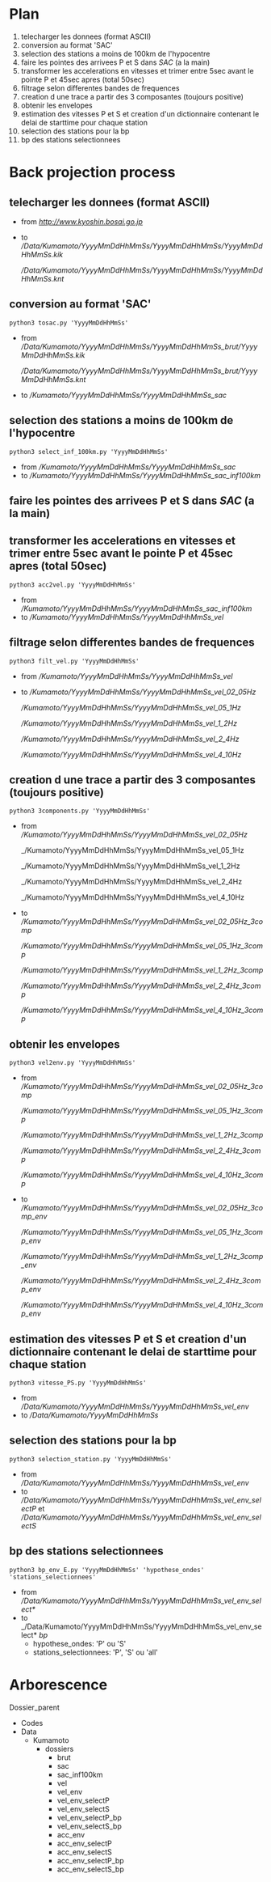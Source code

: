 # Plan

1. telecharger les donnees (format ASCII)
2. conversion au format 'SAC'
3. selection des stations a moins de 100km de l'hypocentre
4. faire les pointes des arrivees P et S dans _SAC_ (a la main)
5. transformer les accelerations en vitesses et trimer entre 5sec avant le pointe P et 45sec apres (total 50sec)
6. filtrage selon differentes bandes de frequences
7. creation d une trace a partir des 3 composantes (toujours positive)
8. obtenir les envelopes
9. estimation des vitesses P et S et creation d'un dictionnaire contenant le delai de starttime pour chaque station
10. selection des stations pour la bp
11. bp des stations selectionnees

# Back projection process

## telecharger les donnees (format ASCII)

- from _http://www.kyoshin.bosai.go.jp_
- to _/Data/Kumamoto/YyyyMmDdHhMmSs/YyyyMmDdHhMmSs/YyyyMmDdHhMmSs.kik_

	_/Data/Kumamoto/YyyyMmDdHhMmSs/YyyyMmDdHhMmSs/YyyyMmDdHhMmSs.knt_

## conversion au format 'SAC'

`python3 tosac.py 'YyyyMmDdHhMmSs'` 
- from _/Data/Kumamoto/YyyyMmDdHhMmSs/YyyyMmDdHhMmSs_brut/YyyyMmDdHhMmSs.kik_

	_/Data/Kumamoto/YyyyMmDdHhMmSs/YyyyMmDdHhMmSs_brut/YyyyMmDdHhMmSs.knt_
- to _/Kumamoto/YyyyMmDdHhMmSs/YyyyMmDdHhMmSs_sac_

## selection des stations a moins de 100km de l'hypocentre

`python3 select_inf_100km.py 'YyyyMmDdHhMmSs'`
- from _/Kumamoto/YyyyMmDdHhMmSs/YyyyMmDdHhMmSs_sac_
- to _/Kumamoto/YyyyMmDdHhMmSs/YyyyMmDdHhMmSs_sac_inf100km_

## faire les pointes des arrivees P et S dans _SAC_ (a la main)

## transformer les accelerations en vitesses et trimer entre 5sec avant le pointe P et 45sec apres (total 50sec)

`python3 acc2vel.py 'YyyyMmDdHhMmSs'` 
- from _/Kumamoto/YyyyMmDdHhMmSs/YyyyMmDdHhMmSs_sac_inf100km_
- to _/Kumamoto/YyyyMmDdHhMmSs/YyyyMmDdHhMmSs_vel_

## filtrage selon differentes bandes de frequences

`python3 filt_vel.py 'YyyyMmDdHhMmSs'`
- from _/Kumamoto/YyyyMmDdHhMmSs/YyyyMmDdHhMmSs_vel_
- to _/Kumamoto/YyyyMmDdHhMmSs/YyyyMmDdHhMmSs_vel_02_05Hz_

	_/Kumamoto/YyyyMmDdHhMmSs/YyyyMmDdHhMmSs_vel_05_1Hz_

	_/Kumamoto/YyyyMmDdHhMmSs/YyyyMmDdHhMmSs_vel_1_2Hz_

	_/Kumamoto/YyyyMmDdHhMmSs/YyyyMmDdHhMmSs_vel_2_4Hz_

	_/Kumamoto/YyyyMmDdHhMmSs/YyyyMmDdHhMmSs_vel_4_10Hz_

## creation d une trace a partir des 3 composantes (toujours positive)

`python3 3components.py 'YyyyMmDdHhMmSs'`
- from _/Kumamoto/YyyyMmDdHhMmSs/YyyyMmDdHhMmSs_vel_02_05Hz_

	_/Kumamoto/YyyyMmDdHhMmSs/YyyyMmDdHhMmSs_vel_05_1Hz

	_/Kumamoto/YyyyMmDdHhMmSs/YyyyMmDdHhMmSs_vel_1_2Hz

	_/Kumamoto/YyyyMmDdHhMmSs/YyyyMmDdHhMmSs_vel_2_4Hz

	_/Kumamoto/YyyyMmDdHhMmSs/YyyyMmDdHhMmSs_vel_4_10Hz

- to _/Kumamoto/YyyyMmDdHhMmSs/YyyyMmDdHhMmSs_vel_02_05Hz_3comp_

	_/Kumamoto/YyyyMmDdHhMmSs/YyyyMmDdHhMmSs_vel_05_1Hz_3comp_

	_/Kumamoto/YyyyMmDdHhMmSs/YyyyMmDdHhMmSs_vel_1_2Hz_3comp_

	_/Kumamoto/YyyyMmDdHhMmSs/YyyyMmDdHhMmSs_vel_2_4Hz_3comp_

	_/Kumamoto/YyyyMmDdHhMmSs/YyyyMmDdHhMmSs_vel_4_10Hz_3comp_

## obtenir les envelopes

`python3 vel2env.py 'YyyyMmDdHhMmSs'`
- from _/Kumamoto/YyyyMmDdHhMmSs/YyyyMmDdHhMmSs_vel_02_05Hz_3comp_

	_/Kumamoto/YyyyMmDdHhMmSs/YyyyMmDdHhMmSs_vel_05_1Hz_3comp_

	_/Kumamoto/YyyyMmDdHhMmSs/YyyyMmDdHhMmSs_vel_1_2Hz_3comp_

	_/Kumamoto/YyyyMmDdHhMmSs/YyyyMmDdHhMmSs_vel_2_4Hz_3comp_

	_/Kumamoto/YyyyMmDdHhMmSs/YyyyMmDdHhMmSs_vel_4_10Hz_3comp_

- to _/Kumamoto/YyyyMmDdHhMmSs/YyyyMmDdHhMmSs_vel_02_05Hz_3comp_env_

	_/Kumamoto/YyyyMmDdHhMmSs/YyyyMmDdHhMmSs_vel_05_1Hz_3comp_env_

	_/Kumamoto/YyyyMmDdHhMmSs/YyyyMmDdHhMmSs_vel_1_2Hz_3comp_env_

	_/Kumamoto/YyyyMmDdHhMmSs/YyyyMmDdHhMmSs_vel_2_4Hz_3comp_env_

	_/Kumamoto/YyyyMmDdHhMmSs/YyyyMmDdHhMmSs_vel_4_10Hz_3comp_env_

## estimation des vitesses P et S et creation d'un dictionnaire contenant le delai de starttime pour chaque station

`python3 vitesse_PS.py 'YyyyMmDdHhMmSs'`
- from _/Data/Kumamoto/YyyyMmDdHhMmSs/YyyyMmDdHhMmSs_vel_env_
- to _/Data/Kumamoto/YyyyMmDdHhMmSs_

## selection des stations pour la bp

`python3 selection_station.py 'YyyyMmDdHhMmSs'`
- from _/Data/Kumamoto/YyyyMmDdHhMmSs/YyyyMmDdHhMmSs_vel_env_
- to _/Data/Kumamoto/YyyyMmDdHhMmSs/YyyyMmDdHhMmSs_vel_env_selectP_ et _/Data/Kumamoto/YyyyMmDdHhMmSs/YyyyMmDdHhMmSs_vel_env_selectS_

## bp des stations selectionnees

`python3 bp_env_E.py 'YyyyMmDdHhMmSs' 'hypothese_ondes' 'stations_selectionnees'`
- from _/Data/Kumamoto/YyyyMmDdHhMmSs/YyyyMmDdHhMmSs_vel_env_select*_
- to _/Data/Kumamoto/YyyyMmDdHhMmSs/YyyyMmDdHhMmSs_vel_env_select* _bp_
   - hypothese_ondes: 'P' ou 'S'
   - stations_selectionnees: 'P', 'S' ou 'all'

# Arborescence

Dossier_parent

- Codes
- Data
  - Kumamoto
    - dossiers
      - brut
      - sac
      - sac_inf100km
      - vel
      - vel_env
      - vel_env_selectP
      - vel_env_selectS
      - vel_env_selectP_bp
      - vel_env_selectS_bp
      - acc_env
      - acc_env_selectP
      - acc_env_selectS
      - acc_env_selectP_bp
      - acc_env_selectS_bp












